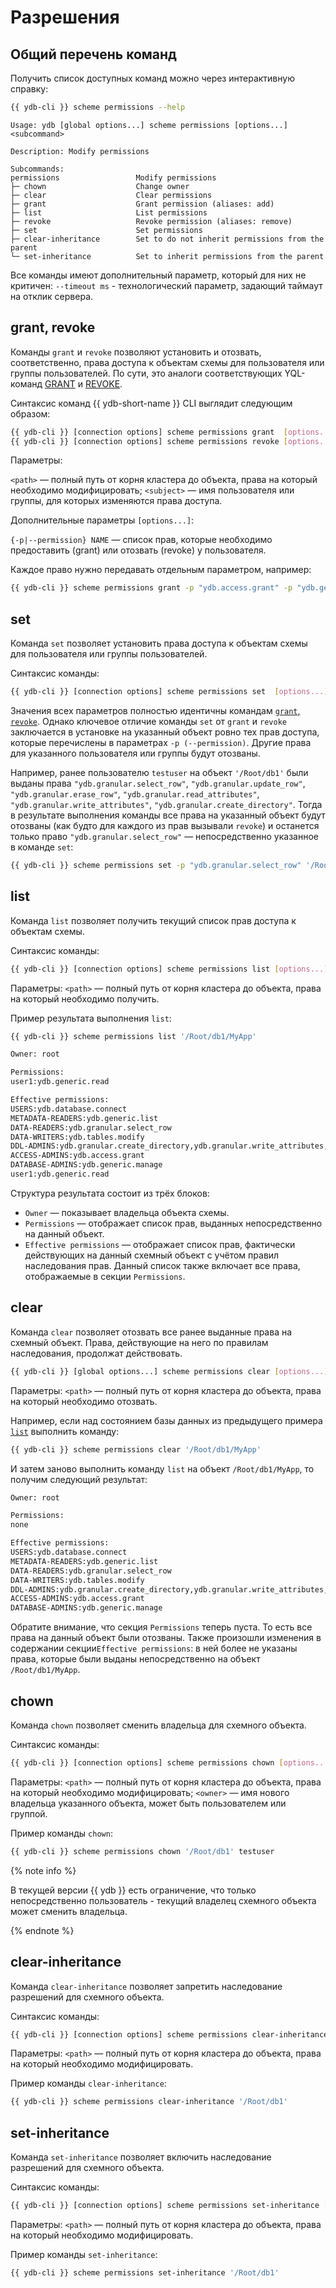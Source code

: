 # Разрешения

## Общий перечень команд

Получить список доступных команд можно через интерактивную справку:

```bash
{{ ydb-cli }} scheme permissions --help
```

```text
Usage: ydb [global options...] scheme permissions [options...] <subcommand>

Description: Modify permissions

Subcommands:
permissions                 Modify permissions
├─ chown                    Change owner
├─ clear                    Clear permissions
├─ grant                    Grant permission (aliases: add)
├─ list                     List permissions
├─ revoke                   Revoke permission (aliases: remove)
├─ set                      Set permissions
├─ clear-inheritance        Set to do not inherit permissions from the parent
└─ set-inheritance          Set to inherit permissions from the parent
```

Все команды имеют дополнительный параметр, который для них не критичен:
`--timeout ms` - технологический параметр, задающий таймаут на отклик сервера.

## grant, revoke

Команды `grant` и `revoke` позволяют установить и отозвать, соответственно, права доступа к объектам схемы для пользователя или группы пользователей. По сути, это аналоги соответствующих YQL-команд [GRANT](../../../yql/reference/syntax/grant.md) и [REVOKE](../../../yql/reference/syntax/revoke.md).

Синтаксис команд {{ ydb-short-name }} CLI выглядит следующим образом:

```bash
{{ ydb-cli }} [connection options] scheme permissions grant  [options...] <path> <subject>
{{ ydb-cli }} [connection options] scheme permissions revoke [options...] <path> <subject>
```

Параметры:

`<path>` — полный путь от корня кластера до объекта, права на который необходимо модифицировать;
`<subject>` — имя пользователя или группы, для которых изменяются права доступа.

Дополнительные параметры `[options...]`:

`{-p|--permission} NAME` — список прав, которые необходимо предоставить (grant) или отозвать (revoke) у пользователя.

Каждое право нужно передавать отдельным параметром, например:

```bash
{{ ydb-cli }} scheme permissions grant -p "ydb.access.grant" -p "ydb.generic.read" '/Root/db1/MyApp/Orders' testuser 
```

## set

Команда `set` позволяет установить права доступа к объектам схемы для пользователя или группы пользователей.

Синтаксис команды:

```bash
{{ ydb-cli }} [connection options] scheme permissions set  [options...] <path> <subject>
```

Значения всех параметров полностью идентичны командам [`grant`, `revoke`](#grant-revoke). Однако ключевое отличие команды `set` от `grant` и `revoke` заключается в установке на указанный объект ровно тех прав доступа, которые перечислены в параметрах `-p (--permission)`. Другие права для указанного пользователя или группы будут отозваны.

Например, ранее пользователю `testuser` на объект `'/Root/db1'` были выданы права `"ydb.granular.select_row"`, `"ydb.granular.update_row"`, `"ydb.granular.erase_row"`, `"ydb.granular.read_attributes"`, `"ydb.granular.write_attributes"`, `"ydb.granular.create_directory"`.
Тогда в результате выполнения команды все права на указанный объект будут отозваны (как будто для каждого из прав вызывали `revoke`) и останется только право `"ydb.granular.select_row"` — непосредственно указанное в команде `set`:

```bash
{{ ydb-cli }} scheme permissions set -p "ydb.granular.select_row" '/Root/db1' testuser
```

## list

Команда `list` позволяет получить текущий список прав доступа к объектам схемы.

Синтаксис команды:

```bash
{{ ydb-cli }} [connection options] scheme permissions list [options...] <path>
```

Параметры:
`<path>` — полный путь от корня кластера до объекта, права на который необходимо получить.

Пример результата выполнения `list`:

```bash
{{ ydb-cli }} scheme permissions list '/Root/db1/MyApp'
```

```bash
Owner: root

Permissions:
user1:ydb.generic.read

Effective permissions:
USERS:ydb.database.connect
METADATA-READERS:ydb.generic.list
DATA-READERS:ydb.granular.select_row
DATA-WRITERS:ydb.tables.modify
DDL-ADMINS:ydb.granular.create_directory,ydb.granular.write_attributes,ydb.granular.create_table,ydb.granular.remove_schema,ydb.granular.alter_schema
ACCESS-ADMINS:ydb.access.grant
DATABASE-ADMINS:ydb.generic.manage
user1:ydb.generic.read
```

Структура результата состоит из трёх блоков:

- `Owner` — показывает владельца объекта схемы.  
- `Permissions` — отображает список прав, выданных непосредственно на данный объект.  
- `Effective permissions` — отображает список прав, фактически действующих на данный схемный объект с учётом правил наследования прав.  Данный список также включает все права, отображаемые в секции `Permissions`.

## clear

Команда `clear` позволяет отозвать все ранее выданные права на схемный объект. Права, действующие на него по правилам наследования, продолжат действовать.

```bash
{{ ydb-cli }} [global options...] scheme permissions clear [options...] <path>
```

Параметры:
`<path>` — полный путь от корня кластера до объекта, права на который необходимо отозвать.

Например, если над состоянием базы данных из предыдущего примера [`list`](#list) выполнить команду:

```bash
{{ ydb-cli }} scheme permissions clear '/Root/db1/MyApp' 
```

И затем заново выполнить команду `list` на объект `/Root/db1/MyApp`, то получим следующий результат:

```bash
Owner: root

Permissions:
none

Effective permissions:
USERS:ydb.database.connect
METADATA-READERS:ydb.generic.list
DATA-READERS:ydb.granular.select_row
DATA-WRITERS:ydb.tables.modify
DDL-ADMINS:ydb.granular.create_directory,ydb.granular.write_attributes,ydb.granular.create_table,ydb.granular.remove_schema,ydb.granular.alter_schema
ACCESS-ADMINS:ydb.access.grant
DATABASE-ADMINS:ydb.generic.manage
```

Обратите внимание, что секция `Permissions` теперь пуста. То есть все права на данный объект были отозваны. Также произошли изменения в содержании секции`Effective permissions`: в ней более не указаны права, которые были выданы непосредственно на объект `/Root/db1/MyApp`.

## chown

Команда `chown` позволяет сменить владельца для схемного объекта.

Синтаксис команды:

```bash
{{ ydb-cli }} [connection options] scheme permissions chown [options...] <path> <owner>
```

Параметры:
`<path>` — полный путь от корня кластера до объекта, права на который необходимо модифицировать;
`<owner>` — имя нового владельца указанного объекта, может быть пользователем или группой.

Пример команды `chown`:

```bash
{{ ydb-cli }} scheme permissions chown '/Root/db1' testuser
```

{% note info %}

В текущей версии {{ ydb }} есть ограничение, что только непосредственно пользователь - текущий владелец схемного объекта может сменить владельца.

{% endnote %}

## clear-inheritance

Команда `clear-inheritance` позволяет запретить наследование разрешений для схемного объекта.

Синтаксис команды:

```bash
{{ ydb-cli }} [connection options] scheme permissions clear-inheritance [options...] <path>
```

Параметры:
`<path>` — полный путь от корня кластера до объекта, права на который необходимо модифицировать.

Пример команды `clear-inheritance`:

```bash
{{ ydb-cli }} scheme permissions clear-inheritance '/Root/db1'
```

## set-inheritance

Команда `set-inheritance` позволяет включить наследование разрешений для схемного объекта.

Синтаксис команды:

```bash
{{ ydb-cli }} [connection options] scheme permissions set-inheritance [options...] <path>
```

Параметры:
`<path>` — полный путь от корня кластера до объекта, права на который необходимо модифицировать.

Пример команды `set-inheritance`:

```bash
{{ ydb-cli }} scheme permissions set-inheritance '/Root/db1'
```
